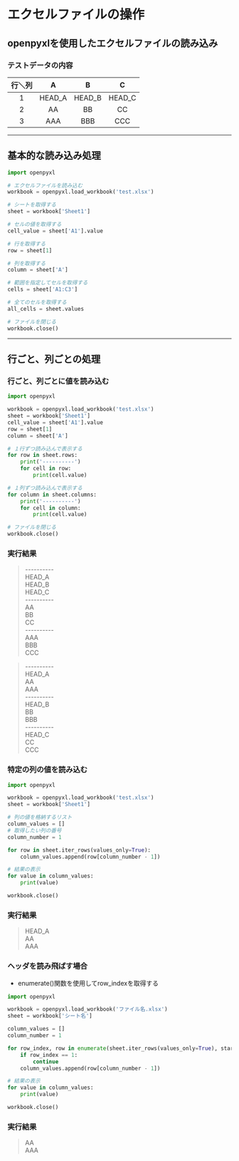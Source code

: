 # エクセルファイルの操作

## openpyxlを使用したエクセルファイルの読み込み

### テストデータの内容

  | 行＼列 |   A    |   B    |   C    |
  | :----: | :----: | :----: | :----: |
  |   1    | HEAD_A | HEAD_B | HEAD_C |
  |   2    |   AA   |   BB   |   CC   |
  |   3    |  AAA   |  BBB   |  CCC   |

---

## 基本的な読み込み処理

```python
import openpyxl

# エクセルファイルを読み込む
workbook = openpyxl.load_workbook('test.xlsx')

# シートを取得する
sheet = workbook['Sheet1']

# セルの値を取得する
cell_value = sheet['A1'].value

# 行を取得する
row = sheet[1]

# 列を取得する
column = sheet['A']

# 範囲を指定してセルを取得する
cells = sheet['A1:C3']

# 全てのセルを取得する
all_cells = sheet.values

# ファイルを閉じる
workbook.close()
```

---

## 行ごと、列ごとの処理

### 行ごと、列ごとに値を読み込む

```python
import openpyxl

workbook = openpyxl.load_workbook('test.xlsx')
sheet = workbook['Sheet1']
cell_value = sheet['A1'].value
row = sheet[1]
column = sheet['A']

# １行ずつ読み込んで表示する
for row in sheet.rows:
    print('----------')
    for cell in row:
        print(cell.value)

# １列ずつ読み込んで表示する
for column in sheet.columns:
    print('----------')
    for cell in column:
        print(cell.value)

# ファイルを閉じる
workbook.close()

```

### 実行結果

> \----------  
  HEAD_A  
  HEAD_B  
  HEAD_C  
  \----------  
  AA  
  BB  
  CC  
  \----------  
  AAA  
  BBB  
  CCC  

> \----------  
HEAD_A  
AA  
AAA  
\----------  
HEAD_B  
BB  
BBB  
\----------  
HEAD_C  
CC  
CCC

### 特定の列の値を読み込む

```python
import openpyxl

workbook = openpyxl.load_workbook('test.xlsx')
sheet = workbook['Sheet1']

# 列の値を格納するリスト
column_values = []
# 取得したい列の番号
column_number = 1

for row in sheet.iter_rows(values_only=True):
    column_values.append(row[column_number - 1])

# 結果の表示
for value in column_values:
    print(value)

workbook.close()
```

### 実行結果

> HEAD_A  
AA  
AAA  

### ヘッダを読み飛ばす場合

* enumerate()関数を使用してrow_indexを取得する

```python
import openpyxl

workbook = openpyxl.load_workbook('ファイル名.xlsx')
sheet = workbook['シート名']

column_values = []
column_number = 1

for row_index, row in enumerate(sheet.iter_rows(values_only=True), start=1):
    if row_index == 1:
        continue
    column_values.append(row[column_number - 1])

# 結果の表示
for value in column_values:
    print(value)

workbook.close()
```

### 実行結果

> AA  
AAA  
